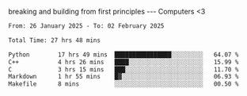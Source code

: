 breaking and building from first principles --- Computers <3

<!--START_SECTION:waka-->

```txt
From: 26 January 2025 - To: 02 February 2025

Total Time: 27 hrs 48 mins

Python        17 hrs 49 mins  ████████████████░░░░░░░░░   64.07 %
C++           4 hrs 26 mins   ████░░░░░░░░░░░░░░░░░░░░░   15.99 %
C             3 hrs 15 mins   ███░░░░░░░░░░░░░░░░░░░░░░   11.70 %
Markdown      1 hr 55 mins    █▓░░░░░░░░░░░░░░░░░░░░░░░   06.93 %
Makefile      8 mins          ░░░░░░░░░░░░░░░░░░░░░░░░░   00.50 %
```

<!--END_SECTION:waka-->
